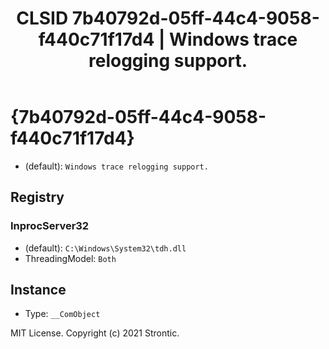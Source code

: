 ﻿---
title: "CLSID 7b40792d-05ff-44c4-9058-f440c71f17d4 | Windows trace relogging support."
excerpt: What is COM-Object CLSID 7b40792d-05ff-44c4-9058-f440c71f17d4?
---

# {7b40792d-05ff-44c4-9058-f440c71f17d4}

* (default): `Windows trace relogging support.`

## Registry


### InprocServer32

* (default): `C:\Windows\System32\tdh.dll`
* ThreadingModel: `Both`

## Instance

* Type: `__ComObject`

MIT License. Copyright (c) 2021 Strontic.


